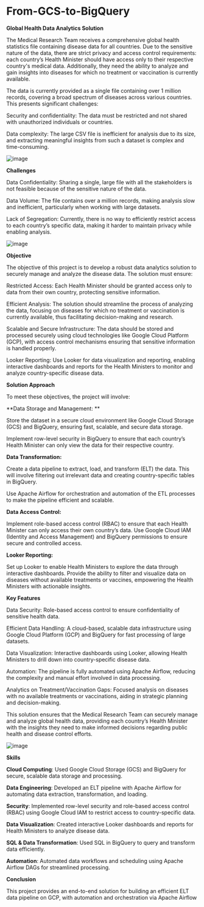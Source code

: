 # From-GCS-to-BigQuery


**Global Health Data Analytics Solution**

The Medical Research Team receives a comprehensive global health statistics file containing disease data for all countries. Due to the sensitive nature of the data, there are strict privacy and access control requirements: each country’s Health Minister should have access only to their respective country's medical data. Additionally, they need the ability to analyze and gain insights into diseases for which no treatment or vaccination is currently available.

The data is currently provided as a single file containing over 1 million records, covering a broad spectrum of diseases across various countries. This presents significant challenges:

Security and confidentiality: The data must be restricted and not shared with unauthorized individuals or countries.

Data complexity: The large CSV file is inefficient for analysis due to its size, and extracting meaningful insights from such a dataset is complex and time-consuming.

![image](https://github.com/user-attachments/assets/1105fae1-8641-41ba-8b3a-168e0ddfa333)


**Challenges**

Data Confidentiality: Sharing a single, large file with all the stakeholders is not feasible because of the sensitive nature of the data.

Data Volume: The file contains over a million records, making analysis slow and inefficient, particularly when working with large datasets.

Lack of Segregation: Currently, there is no way to efficiently restrict access to each country’s specific data, making it harder to maintain privacy while enabling analysis.

![image](https://github.com/user-attachments/assets/79a6ba39-6b1d-45d3-a6c1-985f71bd62db)

**Objective**

The objective of this project is to develop a robust data analytics solution to securely manage and analyze the disease data. The solution must ensure:


Restricted Access: Each Health Minister should be granted access only to data from their own country, protecting sensitive information.

Efficient Analysis: The solution should streamline the process of analyzing the data, focusing on diseases for which no treatment or vaccination is currently available, thus facilitating decision-making and research.

Scalable and Secure Infrastructure: The data should be stored and processed securely using cloud technologies like Google Cloud Platform (GCP), with access control mechanisms ensuring that sensitive information is handled properly.

Looker Reporting: Use Looker for data visualization and reporting, enabling interactive dashboards and reports for the Health Ministers to monitor and analyze country-specific disease data.

**Solution Approach**

To meet these objectives, the project will involve:


**Data Storage and Management:
**

Store the dataset in a secure cloud environment like Google Cloud Storage (GCS) and BigQuery, ensuring fast, scalable, and secure data storage.

Implement row-level security in BigQuery to ensure that each country’s Health Minister can only view the data for their respective country.

**Data Transformation:**

Create a data pipeline to extract, load, and transform (ELT) the data. This will involve filtering out irrelevant data and creating country-specific tables in BigQuery.

Use Apache Airflow for orchestration and automation of the ETL processes to make the pipeline efficient and scalable.

**Data Access Control:**

Implement role-based access control (RBAC) to ensure that each Health Minister can only access their own country’s data.
Use Google Cloud IAM (Identity and Access Management) and BigQuery permissions to ensure secure and controlled access.

**Looker Reporting:**

Set up Looker to enable Health Ministers to explore the data through interactive dashboards.
Provide the ability to filter and visualize data on diseases without available treatments or vaccines, empowering the Health Ministers with actionable insights.

**Key Features**

Data Security: Role-based access control to ensure confidentiality of sensitive health data.

Efficient Data Handling: A cloud-based, scalable data infrastructure using Google Cloud Platform (GCP) and BigQuery for fast processing of large datasets.

Data Visualization: Interactive dashboards using Looker, allowing Health Ministers to drill down into country-specific disease data.

Automation: The pipeline is fully automated using Apache Airflow, reducing the complexity and manual effort involved in data processing.

Analytics on Treatment/Vaccination Gaps: Focused analysis on diseases with no available treatments or vaccinations, aiding in strategic planning and decision-making.

This solution ensures that the Medical Research Team can securely manage and analyze global health data, providing each country’s Health Minister with the insights they need to make informed decisions regarding public health and disease control efforts.

![image](https://github.com/user-attachments/assets/a096683e-ba9c-433a-bd01-06b55fc58f9e)


**Skills**

**Cloud Computing**: Used Google Cloud Storage (GCS) and BigQuery for secure, scalable data storage and processing.

**Data Engineering**: Developed an ELT pipeline with Apache Airflow for automating data extraction, transformation, and loading.

**Security**: Implemented row-level security and role-based access control (RBAC) using Google Cloud IAM to restrict access to country-specific data.

**Data Visualization**: Created interactive Looker dashboards and reports for Health Ministers to analyze disease data.

**SQL & Data Transformation**: Used SQL in BigQuery to query and transform data efficiently.

**Automation**: Automated data workflows and scheduling using Apache Airflow DAGs for streamlined processing.

**Conclusion**

This project provides an end-to-end solution for building an efficient ELT data pipeline on GCP, with automation and orchestration via Apache Airflow
